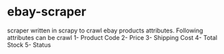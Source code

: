 # ebay-scraper
scraper written in scrapy to crawl ebay products attributes.
Following attributes can be crawl
1- Product Code
2- Price
3- Shipping Cost
4- Total Stock
5- Status
